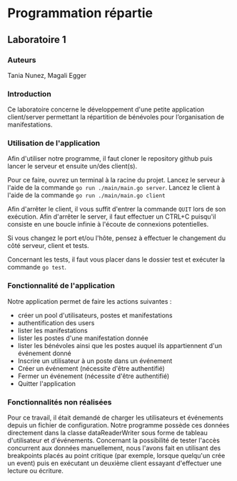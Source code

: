 # Programmation répartie 
## Laboratoire 1
### Auteurs 
Tania Nunez, Magali Egger
### Introduction
Ce laboratoire concerne le développement d'une petite application client/server permettant la 
répartition de bénévoles pour l’organisation de manifestations.  
### Utilisation de l'application
Afin d'utiliser notre programme, il faut cloner le repository github puis lancer le serveur et ensuite un/des client(s).

Pour ce faire, ouvrez un terminal à la racine du projet. Lancez le serveur à l'aide de la commande 
```go run ./main/main.go server```.
Lancez le client à l'aide de la commande ```go run ./main/main.go client```

Afin d'arrêter le client, il vous suffit d'entrer la commande ```QUIT``` lors de son exécution.
Afin d'arrêter le server, il faut effectuer un CTRL+C puisqu'il consiste en une boucle infinie à l'écoute de connexions
potentielles.

Si vous changez le port et/ou l'hôte, pensez à effectuer le changement du côté serveur, client et tests.

Concernant les tests, il faut vous placer dans le dossier test et exécuter la commande ```go test```.

### Fonctionnalité de l'application
Notre application permet de faire les actions suivantes :
- créer un pool d'utilisateurs, postes et manifestations
- authentification des users
- lister les manifestations
- lister les postes d'une manifestation donnée
- lister les bénévoles ainsi que les postes auquel ils appartiennent d'un événement donné
- Inscrire un utilisateur à un poste dans un événement
- Créer un événement (nécessite d'être authentifié)
- Fermer un événement (nécessite d'être authentifié)
- Quitter l'application

### Fonctionnalités non réalisées
Pour ce travail, il était demandé de charger les utilisateurs et événements depuis un fichier de configuration. Notre
programme possède ces données directement dans la classe dataReaderWriter sous forme de tableau d'utilisateur et
d'événements.
Concernant la possibilité de tester l'accès concurrent aux données manuellement, nous l'avons fait en utilisant des 
breakpoints placés au point critique (par exemple, lorsque quelqu'un crée un event) puis en exécutant un deuxième client
essayant d'effectuer une lecture ou écriture.

